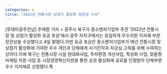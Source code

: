 ```yaml
---
categories: e
title: "2022년 전통시장·상점가 활성화 장관상 수상"
---
```

[투데이광주전남] 주재환 기자 = 광주시 북구가 중소벤처기업부 주관 ‘2022년 전통시장 및 상점가 활성화 유공 포상’에서 광주 자치구에서는 유일하게 우수지원 지자체 부문 장관상을 수상했다고 4일 밝혔다.이번 유공 포상은 중소벤처기업부가 매년 전통시장 및 상점가 활성화에 기여한 우수 개인과 단체에게 사기진작과 자긍심 고취를 위해 수여하는 상이다.이에 북구는 전통시장 시설 현대화사업, 주차환경 개선사업, 특성화 사업, 맞춤형 마케팅 지원 사업 등 시장경영혁신지원을 통한 상권 활성화에 공로를 인정받아 단체부문 우수 지자체로 선정됐다.특